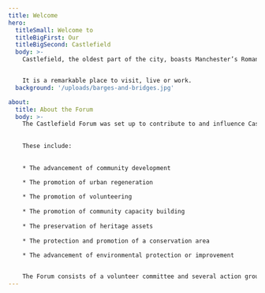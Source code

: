 ```yaml
---
title: Welcome
hero:
  titleSmall: Welcome to
  titleBigFirst: Our
  titleBigSecond: Castlefield
  body: >-
    Castlefield, the oldest part of the city, boasts Manchester’s Roman origins, the first passenger railway in the world and the oldest of the Industrial Revolution canals.


    It is a remarkable place to visit, live or work.
  background: '/uploads/barges-and-bridges.jpg'

about:
  title: About the Forum
  body: >-
    The Castlefield Forum was set up to contribute to and influence Castlefield as a locality for the benefit of all members of the community and visitors to the area.
    
    
    These include:
    
    
    * The advancement of community development

    * The promotion of urban regeneration
    
    * The promotion of volunteering
    
    * The promotion of community capacity building
    
    * The preservation of heritage assets
    
    * The protection and promotion of a conservation area
    
    * The advancement of environmental protection or improvement


    The Forum consists of a volunteer committee and several action groups who work to meet these objectives. It's a great way to meet others in the community, to have a say in what happens and to give something back.
---
```

